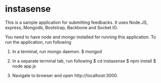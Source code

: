 instasense
==========

This is a sample application for submitting feedbacks. 
It uses Node.JS, express, Mongodb, Bootstrap, Backbone and Socket.IO.

You need to have node and mongo installed for running this application.
To run the application, run following

1. In a terminal, run mongo daemon.
$ mongod


2. In a separate terminal tab, run following
$ cd instasense
$ npm install
$ node app.js

3. Navigate to browser and open http://localhost:3000.
